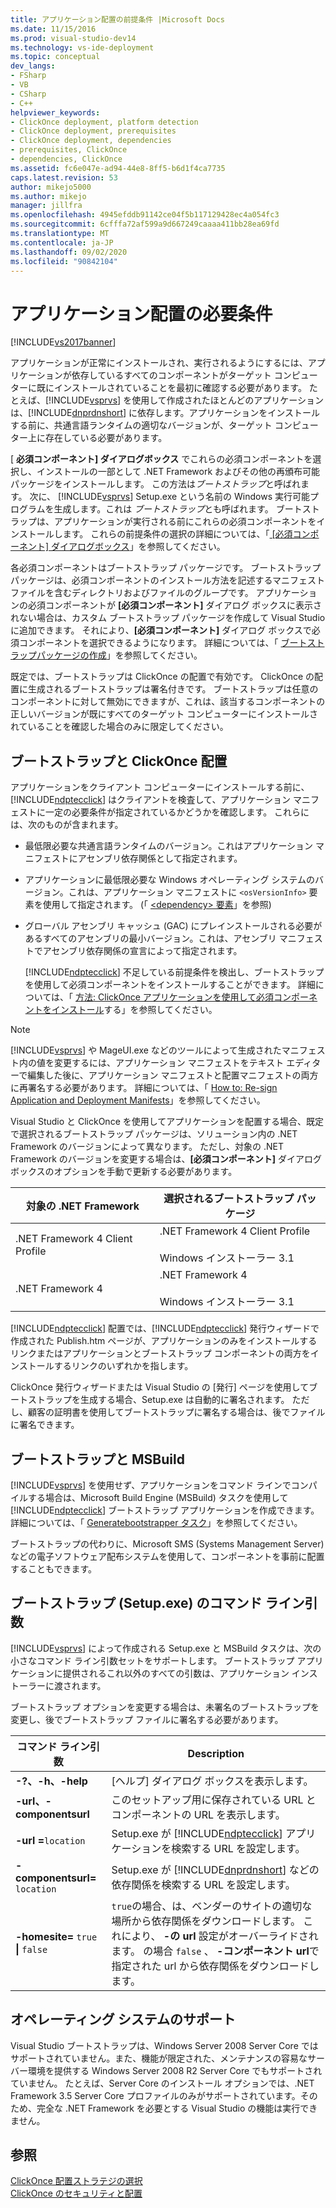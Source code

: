 ```yaml
---
title: アプリケーション配置の前提条件 |Microsoft Docs
ms.date: 11/15/2016
ms.prod: visual-studio-dev14
ms.technology: vs-ide-deployment
ms.topic: conceptual
dev_langs:
- FSharp
- VB
- CSharp
- C++
helpviewer_keywords:
- ClickOnce deployment, platform detection
- ClickOnce deployment, prerequisites
- ClickOnce deployment, dependencies
- prerequisites, ClickOnce
- dependencies, ClickOnce
ms.assetid: fc6e047e-ad94-44e8-8ff5-b6d1f4ca7735
caps.latest.revision: 53
author: mikejo5000
ms.author: mikejo
manager: jillfra
ms.openlocfilehash: 4945efddb91142ce04f5b117129428ec4a054fc3
ms.sourcegitcommit: 6cfffa72af599a9d667249caaaa411bb28ea69fd
ms.translationtype: MT
ms.contentlocale: ja-JP
ms.lasthandoff: 09/02/2020
ms.locfileid: "90842104"
---
```

# <a name="application-deployment-prerequisites"></a>アプリケーション配置の必要条件
[!INCLUDE[vs2017banner](../includes/vs2017banner.md)]

アプリケーションが正常にインストールされ、実行されるようにするには、アプリケーションが依存しているすべてのコンポーネントがターゲット コンピューターに既にインストールされていることを最初に確認する必要があります。 たとえば、[!INCLUDE[vsprvs](../includes/vsprvs-md.md)] を使用して作成されたほとんどのアプリケーションは、[!INCLUDE[dnprdnshort](../includes/dnprdnshort-md.md)] に依存します。アプリケーションをインストールする前に、共通言語ランタイムの適切なバージョンが、ターゲット コンピューター上に存在している必要があります。  
  
 [ **必須コンポーネント] ダイアログボックス** でこれらの必須コンポーネントを選択し、インストールの一部として .NET Framework およびその他の再頒布可能パッケージをインストールします。 この方法は*ブートストラップ*と呼ばれます。 次に、 [!INCLUDE[vsprvs](../includes/vsprvs-md.md)] Setup.exe という名前の Windows 実行可能プログラムを生成します。これは *ブートストラップ*とも呼ばれます。 ブートストラップは、アプリケーションが実行される前にこれらの必須コンポーネントをインストールします。 これらの前提条件の選択の詳細については、「[ [必須コンポーネント] ダイアログボックス](../ide/reference/prerequisites-dialog-box.md)」を参照してください。  
  
 各必須コンポーネントはブートストラップ パッケージです。 ブートストラップ パッケージは、必須コンポーネントのインストール方法を記述するマニフェスト ファイルを含むディレクトリおよびファイルのグループです。 アプリケーションの必須コンポーネントが **[必須コンポーネント]** ダイアログ ボックスに表示されない場合は、カスタム ブートストラップ パッケージを作成して Visual Studio に追加できます。 それにより、**[必須コンポーネント]** ダイアログ ボックスで必須コンポーネントを選択できるようになります。 詳細については、「 [ブートストラップパッケージの作成](../deployment/creating-bootstrapper-packages.md)」を参照してください。  
  
 既定では、ブートストラップは ClickOnce の配置で有効です。 ClickOnce の配置に生成されるブートストラップは署名付きです。 ブートストラップは任意のコンポーネントに対して無効にできますが、これは、該当するコンポーネントの正しいバージョンが既にすべてのターゲット コンピューターにインストールされていることを確認した場合のみに限定してください。  
  
## <a name="bootstrapping-and-clickonce-deployment"></a>ブートストラップと ClickOnce 配置  
 アプリケーションをクライアント コンピューターにインストールする前に、[!INCLUDE[ndptecclick](../includes/ndptecclick-md.md)] はクライアントを検査して、アプリケーション マニフェストに一定の必要条件が指定されているかどうかを確認します。 これらには、次のものが含まれます。  
  
- 最低限必要な共通言語ランタイムのバージョン。これはアプリケーション マニフェストにアセンブリ依存関係として指定されます。  
  
- アプリケーションに最低限必要な Windows オペレーティング システムのバージョン。これは、アプリケーション マニフェストに `<osVersionInfo>` 要素を使用して指定されます。 (「 [ \<dependency> 要素](../deployment/dependency-element-clickonce-application.md)」を参照)  
  
- グローバル アセンブリ キャッシュ (GAC) にプレインストールされる必要があるすべてのアセンブリの最小バージョン。これは、アセンブリ マニフェストでアセンブリ依存関係の宣言によって指定されます。  
  
  [!INCLUDE[ndptecclick](../includes/ndptecclick-md.md)] 不足している前提条件を検出し、ブートストラップを使用して必須コンポーネントをインストールすることができます。 詳細については、「 [方法: ClickOnce アプリケーションを使用して必須コンポーネントをインストール](../deployment/how-to-install-prerequisites-with-a-clickonce-application.md)する」を参照してください。  
  
> [!NOTE]
> [!INCLUDE[vsprvs](../includes/vsprvs-md.md)] や MageUI.exe などのツールによって生成されたマニフェスト内の値を変更するには、アプリケーション マニフェストをテキスト エディターで編集した後に、アプリケーション マニフェストと配置マニフェストの両方に再署名する必要があります。 詳細については、「 [How to: Re-sign Application and Deployment Manifests](../deployment/how-to-re-sign-application-and-deployment-manifests.md)」を参照してください。  
  
 Visual Studio と ClickOnce を使用してアプリケーションを配置する場合、既定で選択されるブートストラップ パッケージは、ソリューション内の .NET Framework のバージョンによって異なります。 ただし、対象の .NET Framework のバージョンを変更する場合は、**[必須コンポーネント]** ダイアログ ボックスのオプションを手動で更新する必要があります。  
  
|対象の .NET Framework|選択されるブートストラップ パッケージ|  
|---------------------------|------------------------------------|  
|.NET Framework 4 Client Profile|.NET Framework 4 Client Profile<br /><br /> Windows インストーラー 3.1|  
|.NET Framework 4|.NET Framework 4<br /><br /> Windows インストーラー 3.1|  
  
 [!INCLUDE[ndptecclick](../includes/ndptecclick-md.md)] 配置では、[!INCLUDE[ndptecclick](../includes/ndptecclick-md.md)] 発行ウィザードで作成された Publish.htm ページが、アプリケーションのみをインストールするリンクまたはアプリケーションとブートストラップ コンポーネントの両方をインストールするリンクのいずれかを指します。  
  
 ClickOnce 発行ウィザードまたは Visual Studio の [発行] ページを使用してブートストラップを生成する場合、Setup.exe は自動的に署名されます。 ただし、顧客の証明書を使用してブートストラップに署名する場合は、後でファイルに署名できます。  
  
## <a name="bootstrapping-and-msbuild"></a>ブートストラップと MSBuild  
 [!INCLUDE[vsprvs](../includes/vsprvs-md.md)] を使用せず、アプリケーションをコマンド ラインでコンパイルする場合は、Microsoft Build Engine (MSBuild) タスクを使用して [!INCLUDE[ndptecclick](../includes/ndptecclick-md.md)] ブートストラップ アプリケーションを作成できます。 詳細については、「 [Generatebootstrapper タスク](../msbuild/generatebootstrapper-task.md)」を参照してください。  
  
 ブートストラップの代わりに、Microsoft SMS (Systems Management Server) などの電子ソフトウェア配布システムを使用して、コンポーネントを事前に配置することもできます。  
  
## <a name="bootstrapper-setupexe-command-line-arguments"></a>ブートストラップ (Setup.exe) のコマンド ライン引数  
 [!INCLUDE[vsprvs](../includes/vsprvs-md.md)] によって作成される Setup.exe と MSBuild タスクは、次の小さなコマンド ライン引数セットをサポートします。 ブートストラップ アプリケーションに提供されるこれ以外のすべての引数は、アプリケーション インストーラーに渡されます。  
  
 ブートストラップ オプションを変更する場合は、未署名のブートストラップを変更し、後でブートストラップ ファイルに署名する必要があります。  
  
|コマンド ライン引数|Description|  
|---------------------------|-----------------|  
|**-?、-h、-help**|[ヘルプ] ダイアログ ボックスを表示します。|  
|**-url、-componentsurl**|このセットアップ用に保存されている URL とコンポーネントの URL を表示します。|  
|**-url =**`location`|Setup.exe が [!INCLUDE[ndptecclick](../includes/ndptecclick-md.md)] アプリケーションを検索する URL を設定します。|  
|**-componentsurl=** `location`|Setup.exe が [!INCLUDE[dnprdnshort](../includes/dnprdnshort-md.md)] などの依存関係を検索する URL を設定します。 |  
|**-homesite=** `true` **&#124;** `false`|`true`の場合、は、ベンダーのサイトの適切な場所から依存関係をダウンロードします。 これにより、 **-の url** 設定がオーバーライドされます。 の場合 `false` 、 **-コンポーネント url**で指定された url から依存関係をダウンロードします。|  
  
## <a name="operating-system-support"></a>オペレーティング システムのサポート  
 Visual Studio ブートストラップは、Windows Server 2008 Server Core ではサポートされていません。また、機能が限定された、メンテナンスの容易なサーバー環境を提供する Windows Server 2008 R2 Server Core でもサポートされていません。 たとえば、Server Core のインストール オプションでは、.NET Framework 3.5 Server Core プロファイルのみがサポートされています。そのため、完全な .NET Framework を必要とする Visual Studio の機能は実行できません。  
  
## <a name="see-also"></a>参照  
 [ClickOnce 配置ストラテジの選択](../deployment/choosing-a-clickonce-deployment-strategy.md)   
 [ClickOnce のセキュリティと配置](../deployment/clickonce-security-and-deployment.md)

